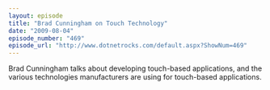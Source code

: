 ```yaml
---
layout: episode
title: "Brad Cunningham on Touch Technology"
date: "2009-08-04"
episode_number: "469"
episode_url: "http://www.dotnetrocks.com/default.aspx?ShowNum=469"
---
```


Brad Cunningham talks about developing touch-based applications, and the various technologies manufacturers are using for touch-based applications.
